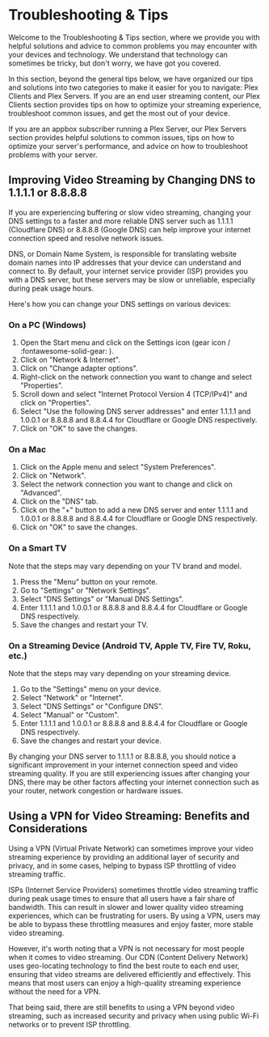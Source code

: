 # Troubleshooting & Tips

Welcome to the Troubleshooting & Tips section, where we provide you with helpful solutions and advice to common problems you may encounter with your devices and technology. We understand that technology can sometimes be tricky, but don't worry, we have got you covered.

In this section, beyond the general tips below, we have organized our tips and solutions into two categories to make it easier for you to navigate: Plex Clients and Plex Servers. If you are an end user streaming content, our Plex Clients section provides tips on how to optimize your streaming experience, troubleshoot common issues, and get the most out of your device.

If you are an appbox subscriber running a Plex Server, our Plex Servers section provides helpful solutions to common issues, tips on how to optimize your server's performance, and advice on how to troubleshoot problems with your server.

## Improving Video Streaming by Changing DNS to 1.1.1.1 or 8.8.8.8

If you are experiencing buffering or slow video streaming, changing your DNS settings to a faster and more reliable DNS server such as 1.1.1.1 (Cloudflare DNS) or 8.8.8.8 (Google  DNS) can help improve your internet connection speed and resolve network issues.

DNS, or Domain Name System, is responsible for translating website domain names into IP addresses that your device can understand and connect to. By default, your internet service provider (ISP) provides you with a DNS server, but these servers may be slow or unreliable, especially during peak usage hours.

Here's how you can change your DNS settings on various devices:

### On a PC (Windows)

1. Open the Start menu and click on the Settings icon (gear icon / :fontawesome-solid-gear: ).
2. Click on "Network & Internet".
3. Click on "Change adapter options".
4. Right-click on the network connection you want to change and select "Properties".
5. Scroll down and select "Internet Protocol Version 4 (TCP/IPv4)" and click on "Properties".
6. Select "Use the following DNS server addresses" and enter 1.1.1.1 and 1.0.0.1 or 8.8.8.8 and 8.8.4.4 for Cloudflare or Google DNS respectively.
7. Click on "OK" to save the changes.

### On a Mac

1. Click on the Apple menu and select "System Preferences".
2. Click on "Network".
3. Select the network connection you want to change and click on "Advanced".
4. Click on the "DNS" tab.
5. Click on the "+" button to add a new DNS server and enter 1.1.1.1 and 1.0.0.1 or 8.8.8.8 and 8.8.4.4 for Cloudflare or Google DNS respectively.
6. Click on "OK" to save the changes.

### On a Smart TV

Note that the steps may vary depending on your TV brand and model.

1. Press the "Menu" button on your remote.
2. Go to "Settings" or "Network Settings".
3. Select "DNS Settings" or "Manual DNS Settings".
4. Enter 1.1.1.1 and 1.0.0.1 or 8.8.8.8 and 8.8.4.4 for Cloudflare or Google DNS respectively.
5. Save the changes and restart your TV.

### On a Streaming Device (Android TV, Apple TV, Fire TV, Roku, etc.)

Note that the steps may vary depending on your streaming device.

1. Go to the "Settings" menu on your device.
2. Select "Network" or "Internet".
3. Select "DNS Settings" or "Configure DNS".
4. Select "Manual" or "Custom".
5. Enter 1.1.1.1 and 1.0.0.1 or 8.8.8.8 and 8.8.4.4 for Cloudflare or Google DNS respectively.
6. Save the changes and restart your device.

By changing your DNS server to 1.1.1.1 or 8.8.8.8, you should notice a significant improvement in your internet connection speed and video streaming quality. If you are still experiencing issues after changing your DNS, there may be other factors affecting your internet connection such as your router, network congestion or hardware issues.

## Using a VPN for Video Streaming: Benefits and Considerations

Using a VPN (Virtual Private Network) can sometimes improve your video streaming experience by providing an additional layer of security and privacy, and in some cases, helping to bypass ISP throttling of video streaming traffic.

ISPs (Internet Service Providers) sometimes throttle video streaming traffic during peak usage times to ensure that all users have a fair share of bandwidth. This can result in slower and lower quality video streaming experiences, which can be frustrating for users. By using a VPN, users may be able to bypass these throttling measures and enjoy faster, more stable video streaming.

However, it's worth noting that a VPN is not necessary for most people when it comes to video streaming. Our CDN (Content Delivery Network) uses geo-locating technology to find the best route to each end user, ensuring that video streams are delivered efficiently and effectively. This means that most users can enjoy a high-quality streaming experience without the need for a VPN.

That being said, there are still benefits to using a VPN beyond video streaming, such as increased security and privacy when using public Wi-Fi networks or to prevent ISP throttling.
